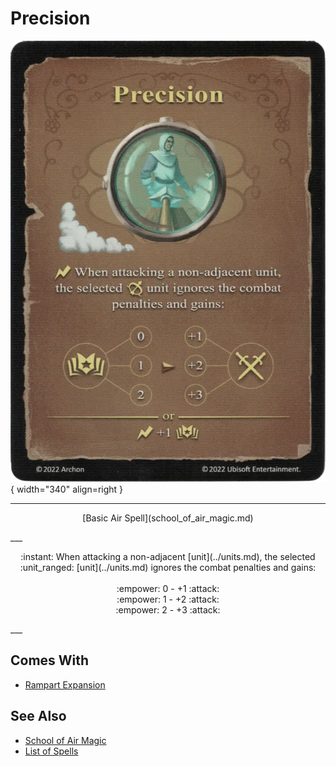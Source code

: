 # Precision

![Precision](../assets/spells-precision.webp){ width="340" align=right }

___
<p style="text-align: center;" markdown>[Basic Air Spell](school_of_air_magic.md)</p>
___
<p style="text-align: center;" markdown>:instant: When attacking a non-adjacent [unit](../units.md), the selected :unit_ranged: [unit](../units.md) ignores the combat penalties and gains:<br><br>:empower: 0 - +1 :attack:<br>:empower: 1 - +2 :attack:<br>:empower: 2 - +3 :attack:</p>
___


## Comes With

- [Rampart Expansion](../content.md)


## See Also

- [School of Air Magic](school_of_air_magic.md)
- [List of Spells](../spells.md)
